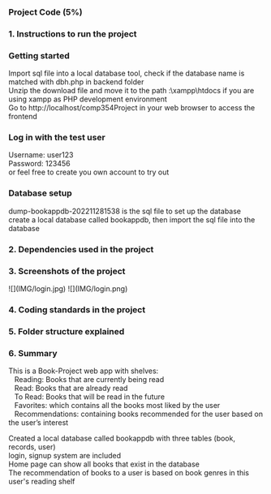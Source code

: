 <h3>Project Code (5%)</h3>


<h3>1. Instructions to run the project</h3>
<h3>Getting started</h3>
Import sql file into a local database tool, check if the database name is matched with dbh.php in backend folder <br>
Unzip the download file and move it to the path :\xampp\htdocs if you are using xampp as PHP development environment <br>
Go to http://localhost/comp354Project in your web browser to access the frontend

<h3>Log in with the test user</h3>
Username: user123 <br>
Password: 123456 <br>
or feel free to create you own account to try out

<h3>Database setup</h3>
dump-bookappdb-202211281538 is the sql file to set up the database <br>
create a local database called bookappdb, then import the sql file into the database <br>

<h3>2. Dependencies used in the project</h3>
<h3>3. Screenshots of the project</h3>
![](IMG/login.jpg)
![](IMG/login.png)
<h3>4. Coding standards in the project</h3>
<h3>5. Folder structure explained</h3>
<h3>6. Summary</h3>
This is a Book-Project web app with shelves:<br>
&nbsp;&nbsp;&nbsp;Reading: Books that are currently being read<br>
&nbsp;&nbsp;&nbsp;Read: Books that are already read<br>
&nbsp;&nbsp;&nbsp;To Read: Books that will be read in the future<br>
&nbsp;&nbsp;&nbsp;Favorites: which contains all the books most liked by the user<br>
&nbsp;&nbsp;&nbsp;Recommendations: containing books recommended for the user
based on the user’s interest<br>

Created a local database called bookappdb with three tables (book, records, user)<br>
login, signup system are included<br>
Home page can show all books that exist in the database<br>
The recommendation of books to a user is based on book genres in this user's reading shelf<br>
